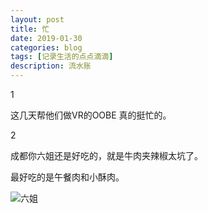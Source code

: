 ```yaml
---
layout: post
title: 忙
date: 2019-01-30
categories: blog
tags: [记录生活的点点滴滴]
description: 流水账
---
```


1 

这几天帮他们做VR的OOBE 真的挺忙的。

2

成都你六姐还是好吃的，就是牛肉夹辣椒太坑了。

最好吃的是午餐肉和小酥肉。

![六姐](https://raw.githubusercontent.com/cksmct/MarkdownPhotos/master/IMG_20190130_123436.jpg)













